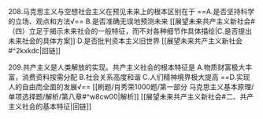 208.马克思主义与空想社会主义在预见未来上的根本区别在于
==A.是否坚持科学的立场、观点和方法√==
B.是否准确无误地预测未来
[[展望未来共产主义新社会#（四）立足于揭示未来社会的一般特征，而不对各种细节作具体描绘|C.是否提出未来社会的具体方案]]
D.是否批判资本主义旧世界
[[展望未来共产主义新社会#^2kxkdc|回链]]

209.共产主义是人类解放的实现。共产主义社会的根本特征是
A.物质财富极大丰富，消费资料按需分配
B.社会关系高度和谐
C.人们精神境界极大提高
==D.实现人的自由而全面的发展√==
[[刷题/肖秀荣1000题/第一部分 马克思主义基本原理/单项选择题/解析/第八章#^w8cw00|解析]]
[[展望未来共产主义新社会#二、共产主义社会的基本特征|回链]]